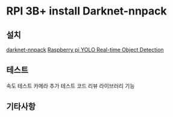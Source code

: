# RPI 3B+ install Darknet-nnpack 

## 설치
  [darknet-nnpack](https://github.com/digitalbrain79/darknet-nnpack)
  [Raspberry pi YOLO Real-time Object Detection](http://raspberrypi4u.blogspot.com/2018/10/raspberry-pi-yolo-real-time-object.html)
## 테스트
  속도 테스트 
  카메라 추가 테스트
  코드 리뷰
  라이브러리 기능 
  
## 기타사항
  
